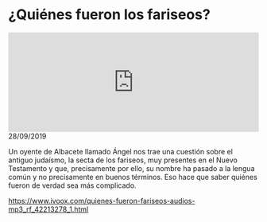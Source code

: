 # ¿Quiénes fueron los fariseos?
<iframe id='audio_88903085' frameborder='0' allowfullscreen='' scrolling='no' height='200' style='width:100%;' src='https://www.ivoox.com/player_ej_42213278_6_1.html' loading='lazy'></iframe>28/09/2019

Un oyente de Albacete llamado Ángel nos trae una cuestión sobre el antiguo judaísmo, la secta de los fariseos, muy presentes en el Nuevo Testamento y que, precisamente por ello, su nombre ha pasado a la lengua común y no precisamente en buenos términos. Eso hace que saber quiénes fueron de verdad sea más complicado. 

 

https://www.ivoox.com/quienes-fueron-fariseos-audios-mp3_rf_42213278_1.html
